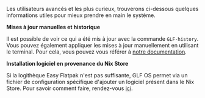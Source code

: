 Les utilisateurs avancés et les plus curieux, trouverons ci-dessous quelques informations utiles pour mieux prendre en main le système.

**Mises à jour manuelles et historique**

Il est possible de voir ce qui a été mis à jour avec la commande `GLF-history`. Vous pouvez également appliquer les mises à jour manuellement en utilisant le terminal. Pour cela, vous pouvez vous référer à [notre documentation](https://gaming-linux-fr.github.io/GLF-OS/pages/documentation/aboutUpdate.html).

**Installation logiciel en provenance du Nix Store**

Si la logithèque Easy Flatpak n'est pas suffisante, GLF OS permet via un fichier de configuration spécifique d'ajouter un logiciel présent dans le Nix Store. Pour savoir comment faire, rendez-vous [ici](https://gaming-linux-fr.github.io/GLF-OS/pages/documentation/customConfiguration.html).
